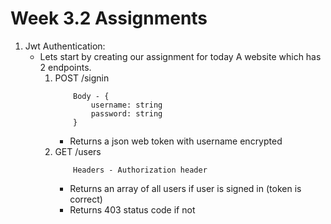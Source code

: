 # Week 3.2 Assignments
1. Jwt Authentication:
    - Lets start by creating our assignment for today
A website which has 2 endpoints.
        1. POST /signin
            ```
                Body - {
                    username: string
                    password: string
                }

            ```
            - Returns a json web token with username encrypted
        2. GET /users
            ```
                Headers - Authorization header
            ```
            - Returns an array of all users if user is signed in (token is correct)
            - Returns 403 status code if not
